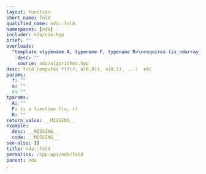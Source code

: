 ```yaml
---
layout: function
short_name: fold
qualified_name: nda::fold
namespaces: [nda]
includer: nda/nda.hpp
brief: ""
overloads:
  "template <typename A, typename F, typename R>\nrequires (is_ndarray_v<A>)\nauto fold(F f, const A & a, R r = </Users/oparcollet/src/nda/c++/nda/algorithms.hpp:18:36, col:38>)":
    desc: ""
    source: nda/algorithms.hpp
desc: fold computes f(f(r, a(0,0)), a(0,1), ...)  etc
params:
  f: ""
  a: ""
  r: ""
tparams:
  A: ""
  F: is a function f(x, r)
  R: ""
return_value: __MISSING__
example:
  desc: __MISSING__
  code: __MISSING__
see-also: []
title: nda::fold
permalink: /cpp-api/nda/fold
parent: nda
...
```


